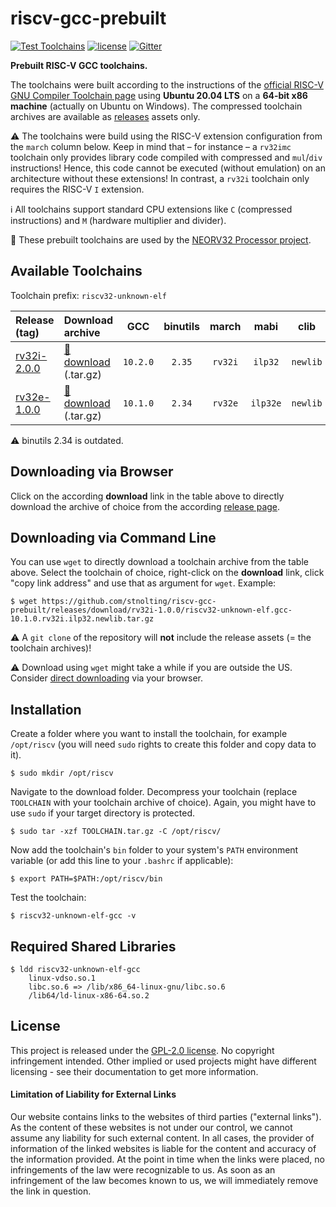 # riscv-gcc-prebuilt

[![Test Toolchains](https://github.com/stnolting/riscv-gcc-prebuilt/workflows/Test%20Toolchains/badge.svg)](https://github.com/stnolting/riscv-gcc-prebuilt/actions)
[![license](https://img.shields.io/github/license/stnolting/riscv-gcc-prebuilt)](https://github.com/stnolting/riscv-gcc-prebuilt/blob/master/LICENSE)
[![Gitter](https://img.shields.io/badge/Chat-on%20gitter-4db797.svg?longCache=true&logo=gitter&logoColor=e8ecef)](https://gitter.im/neorv32/community)

**Prebuilt RISC-V GCC toolchains.** 

The toolchains were built according to the instructions of the
[official RISC-V GNU Compiler Toolchain page](https://github.com/riscv-collab/riscv-gnu-toolchain)
using **Ubuntu 20.04 LTS** on a **64-bit x86 machine** (actually on Ubuntu on Windows). The compressed toolchain archives
are available as [releases](https://github.com/stnolting/riscv-gcc-prebuilt/releases) assets only.

:warning: The toolchains were build using the RISC-V extension configuration from the `march` column below.
Keep in mind that – for instance – a `rv32imc` toolchain only provides library code compiled with compressed
and `mul`/`div` instructions! Hence, this code cannot be executed (without emulation) on an architecture
without these extensions! In contrast, a `rv32i` toolchain only requires the RISC-V `I` extension.

:information_source: All toolchains support standard CPU extensions like `C` (compressed instructions)
and `M` (hardware multiplier and divider).

:wrench: These prebuilt toolchains are used by the [NEORV32 Processor project](https://github.com/stnolting/neorv32).


## Available Toolchains

Toolchain prefix: `riscv32-unknown-elf`

| Release (tag)    | Download archive | GCC | binutils | march   | mabi | clib |
|:-----------------|:-----------------|:---:|:--------:|:-------:|:----:|:----:|
| [rv32i-2.0.0](https://github.com/stnolting/riscv-gcc-prebuilt/releases/tag/rv32i-2.0.0) | [:floppy_disk: download](https://github.com/stnolting/riscv-gcc-prebuilt/releases/download/rv32i-2.0.0/riscv32-unknown-elf.gcc-10.2.0.rv32i.ilp32.newlib.tar.gz) (.tar.gz) | `10.2.0` | `2.35` | `rv32i` | `ilp32`  | `newlib` |
| [rv32e-1.0.0](https://github.com/stnolting/riscv-gcc-prebuilt/releases/tag/rv32e-1.0.0) | [:floppy_disk: download](https://github.com/stnolting/riscv-gcc-prebuilt/releases/download/rv32e-1.0.0/riscv32-unknown-elf.gcc-10.1.0.rv32e.ilp32e.newlib.tar.gz) (.tar.gz) | `10.1.0` | `2.34` | `rv32e` | `ilp32e` | `newlib` |

:warning: binutils 2.34 is outdated.

## Downloading via Browser

Click on the according **download** link in the table above to directly download the archive of choice
from the according [release page](https://github.com/stnolting/riscv-gcc-prebuilt/releases).


## Downloading via Command Line

You can use `wget` to directly download a toolchain archive from the table above. Select the toolchain of
choice, right-click on the **download** link, click "copy link address" and use that as argument for `wget`. Example:

    $ wget https://github.com/stnolting/riscv-gcc-prebuilt/releases/download/rv32i-1.0.0/riscv32-unknown-elf.gcc-10.1.0.rv32i.ilp32.newlib.tar.gz

:warning: A `git clone` of the repository will **not** include the release assets (= the toolchain archives)!

:warning: Download using `wget` might take a while if you are outside the US. Consider
[direct downloading](https://github.com/stnolting/riscv-gcc-prebuilt/releases) via your browser.


## Installation

Create a folder where you want to install the toolchain, for example `/opt/riscv` (you will need
`sudo` rights to create this folder and copy data to it).

    $ sudo mkdir /opt/riscv

Navigate to the download folder. Decompress your toolchain (replace `TOOLCHAIN` with your toolchain archive
of choice). Again, you might have to use `sudo` if your target directory is protected.

    $ sudo tar -xzf TOOLCHAIN.tar.gz -C /opt/riscv/

Now add the toolchain's `bin` folder to your system's `PATH` environment variable (or add this line to your `.bashrc` if applicable):

    $ export PATH=$PATH:/opt/riscv/bin

Test the toolchain:

    $ riscv32-unknown-elf-gcc -v


## Required Shared Libraries

```
$ ldd riscv32-unknown-elf-gcc
    linux-vdso.so.1
    libc.so.6 => /lib/x86_64-linux-gnu/libc.so.6
    /lib64/ld-linux-x86-64.so.2
```

## License

This project is released under the [GPL-2.0 license](https://github.com/stnolting/riscv-gcc-prebuilt/blob/master/LICENSE).
No copyright infringement intended.
Other implied or used projects might have different licensing - see their documentation to get more information.

#### Limitation of Liability for External Links

Our website contains links to the websites of third parties ("external links"). As the
content of these websites is not under our control, we cannot assume any liability for
such external content. In all cases, the provider of information of the linked websites
is liable for the content and accuracy of the information provided. At the point in time
when the links were placed, no infringements of the law were recognizable to us. As soon
as an infringement of the law becomes known to us, we will immediately remove the
link in question.
